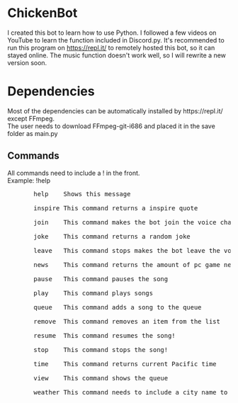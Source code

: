 # ChickenBot

I created this bot to learn how to use Python. I followed a few videos on YouTube to learn the function included in Discord.py. It's recommended to run this program on https://repl.it/ to remotely hosted this bot, so it can stayed online. The music function doesn't work well, so I will rewrite a new version soon. 



<h1>Dependencies</h1>
<p>
  Most of the dependencies can be automatically installed by https://repl.it/ except FFmpeg. <br>
  The user needs to download FFmpeg-git-i686 and placed it in the save folder as main.py
</p>
<h2>Commands</h2>
<p>
  All commands need to include a ! in the front. <br>
  Example: !help <br>
    <pre>
      &nbsphelp    Shows this message <br>
      &nbspinspire This command returns a inspire quote <br>
      &nbspjoin    This command makes the bot join the voice channel <br>
      &nbspjoke    This command returns a random joke  <br>
      &nbspleave   This command stops makes the bot leave the voice channel <br>
      &nbspnews    This command returns the amount of pc game news user want <br>
      &nbsppause   This command pauses the song <br>
      &nbspplay    This command plays songs <br>
      &nbspqueue   This command adds a song to the queue <br>
      &nbspremove  This command removes an item from the list <br>
      &nbspresume  This command resumes the song! <br>
      &nbspstop    This command stops the song! <br>
      &nbsptime    This command returns current Pacific time  <br>
      &nbspview    This command shows the queue <br>
      &nbspweather This command needs to include a city name to return current weather <br>
    </pre>  

</p>

